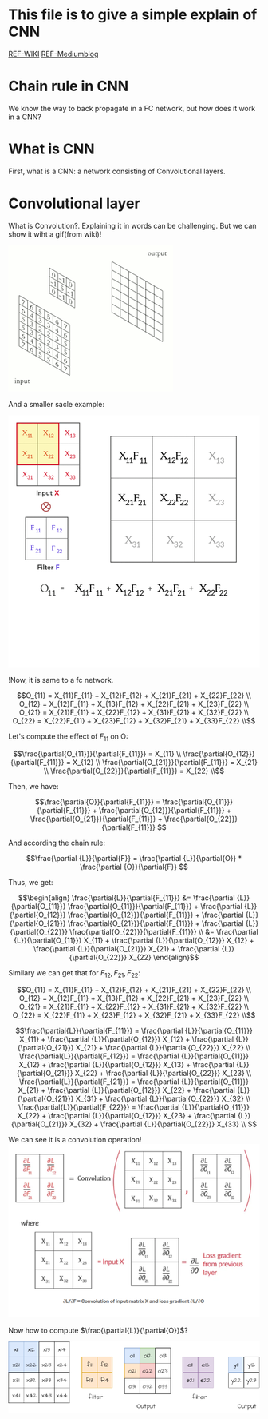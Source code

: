 # This file is to give a simple explain of CNN
[REF-WIKI](https://en.wikipedia.org/wiki/Convolution)
[REF-Mediumblog](https://pavisj.medium.com/convolutions-and-backpropagations-46026a8f5d2c)

# Chain rule in CNN
We know the way to back propagate in a FC network, but how does it work in a CNN?

# What is CNN
First, what is a CNN: a network consisting of Convolutional layers. 

# Convolutional layer
What is Convolution?. Explaining it in words can be challenging. But we can show it wiht a gif(from wiki)!

![Convolution step](./imgs/2D_Convolution_Animation.gif)


And a smaller sacle example:

![Convolution step](./imgs/convolution.gif)

!Now, it is same to a fc network. 

```math
O_{11} = X_{11}F_{11} + X_{12}F_{12} + X_{21}F_{21} + X_{22}F_{22} \\
O_{12} = X_{12}F_{11} + X_{13}F_{12} + X_{22}F_{21} + X_{23}F_{22} \\
O_{21} = X_{21}F_{11} + X_{22}F_{12} + X_{31}F_{21} + X_{32}F_{22} \\
O_{22} = X_{22}F_{11} + X_{23}F_{12} + X_{32}F_{21} + X_{33}F_{22} \\
```

Let's compute the effect of $F_{11}$ on O:

```math
\frac{\partial{O_{11}}}{\partial{F_{11}}} = X_{11} \\
\frac{\partial{O_{12}}}{\partial{F_{11}}} = X_{12} \\
\frac{\partial{O_{21}}}{\partial{F_{11}}} = X_{21} \\
\frac{\partial{O_{22}}}{\partial{F_{11}}} = X_{22} \\
```

Then, we have:

```math
\frac{\partial{O}}{\partial{F_{11}}} = 
\frac{\partial{O_{11}}}{\partial{F_{11}}} + 
\frac{\partial{O_{12}}}{\partial{F_{11}}} + 
\frac{\partial{O_{21}}}{\partial{F_{11}}} + 
\frac{\partial{O_{22}}}{\partial{F_{11}}} 
```
And according the chain rule:

```math 
\frac{\partial {L}}{\partial{F}} = 
\frac{\partial {L}}{\partial{O}} * 
\frac{\partial {O}}{\partial{F}}

```
Thus, we get:

```math
\begin{align}
\frac{\partial{L}}{\partial{F_{11}}} &= 
\frac{\partial {L}}{\partial{O_{11}}}
\frac{\partial{O_{11}}}{\partial{F_{11}}} + 
\frac{\partial {L}}{\partial{O_{12}}}
\frac{\partial{O_{12}}}{\partial{F_{11}}} + 
\frac{\partial {L}}{\partial{O_{21}}}
\frac{\partial{O_{21}}}{\partial{F_{11}}} +
\frac{\partial {L}}{\partial{O_{22}}}
\frac{\partial{O_{22}}}{\partial{F_{11}}} \\
&= 
\frac{\partial {L}}{\partial{O_{11}}} X_{11} + 
\frac{\partial {L}}{\partial{O_{12}}} X_{12} +
\frac{\partial {L}}{\partial{O_{21}}} X_{21} +
\frac{\partial {L}}{\partial{O_{22}}} X_{22}

\end{align}
```

Similary we can get that for $F_{12}, F_{21}, F_{22}$:

```math
O_{11} = X_{11}F_{11} + X_{12}F_{12} + X_{21}F_{21} + X_{22}F_{22} \\
O_{12} = X_{12}F_{11} + X_{13}F_{12} + X_{22}F_{21} + X_{23}F_{22} \\
O_{21} = X_{21}F_{11} + X_{22}F_{12} + X_{31}F_{21} + X_{32}F_{22} \\
O_{22} = X_{22}F_{11} + X_{23}F_{12} + X_{32}F_{21} + X_{33}F_{22} \\
```

``` math
\frac{\partial{L}}{\partial{F_{11}}} = 
\frac{\partial {L}}{\partial{O_{11}}} X_{11} + 
\frac{\partial {L}}{\partial{O_{12}}} X_{12} +
\frac{\partial {L}}{\partial{O_{21}}} X_{21} +
\frac{\partial {L}}{\partial{O_{22}}} X_{22} \\


\frac{\partial{L}}{\partial{F_{12}}} = 
\frac{\partial {L}}{\partial{O_{11}}} X_{12} + 
\frac{\partial {L}}{\partial{O_{12}}} X_{13} +
\frac{\partial {L}}{\partial{O_{21}}} X_{22} +
\frac{\partial {L}}{\partial{O_{22}}} X_{23} \\

\frac{\partial{L}}{\partial{F_{21}}} = 
\frac{\partial {L}}{\partial{O_{11}}} X_{21} + 
\frac{\partial {L}}{\partial{O_{12}}} X_{22} +
\frac{\partial {L}}{\partial{O_{21}}} X_{31} +
\frac{\partial {L}}{\partial{O_{22}}} X_{32} \\

\frac{\partial{L}}{\partial{F_{22}}} = 
\frac{\partial {L}}{\partial{O_{11}}} X_{22} + 
\frac{\partial {L}}{\partial{O_{12}}} X_{23} +
\frac{\partial {L}}{\partial{O_{21}}} X_{32} +
\frac{\partial {L}}{\partial{O_{22}}} X_{33} \\

```
We can see it is a convolution operation!
![partial_L_F](./imgs/partial_L_F.png)


Now how to compute $\frac{\partial{L}}{\partial{O}}$?

![2d_loss](./imgs/loss_2d.drawio.png)